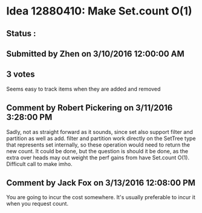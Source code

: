 # Idea 12880410: Make Set.count O(1) #

## Status : 

## Submitted by Zhen on 3/10/2016 12:00:00 AM

## 3 votes

Seems easy to track items when they are added and removed


## Comment by Robert Pickering on 3/11/2016 3:28:00 PM

Sadly, not as straight forward as it sounds, since set also support filter and partition as well as add. filter and partition work directly on the SetTree type that represents set internally, so these operation would need to return the new count. It could be done, but the question is should it be done, as the extra over heads may out weight the perf gains from have Set.count O(1). Difficult call to make imho.

## Comment by Jack Fox on 3/13/2016 12:08:00 PM

You are going to incur the cost somewhere. It's usually preferable to incur it when you request count.
